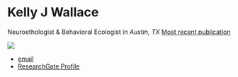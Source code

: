 <body>
		
<div class="container">
<div class="blurb">
<h1>Kelly J Wallace</h1>
<p>Neuroethologist & Behavioral Ecologist in <em>Austin, TX</em> <a href="/about">Most recent publication</a></p>

</div><!-- /.blurb -->
</div><!-- /.container -->

<img src="/images/Bigbend2.JPG">

<footer>
<ul>
<li><a href="mailto:kwallace@utexas.edu">email</a></li>
<li><a href="https://www.researchgate.net/profile/Kelly_Wallace2">ResearchGate Profile</a></li>
</ul>
</footer>

